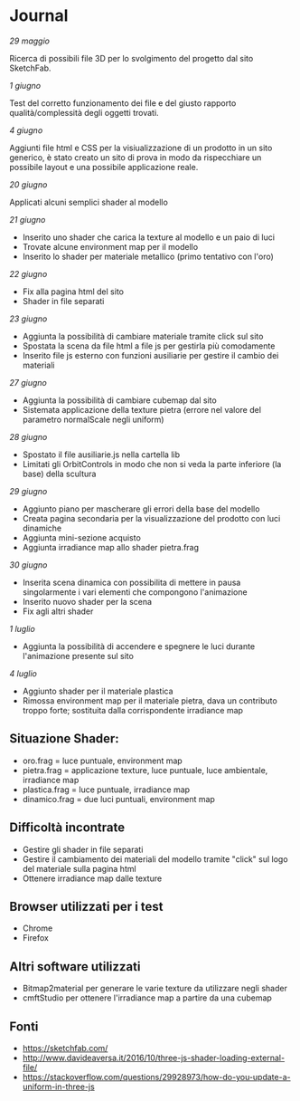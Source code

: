 # Journal

*29 maggio*

Ricerca di possibili file 3D per lo svolgimento del progetto dal sito SketchFab.

*1 giugno*

Test del corretto funzionamento dei file e del giusto rapporto qualità/complessità degli oggetti trovati.

*4 giugno*

Aggiunti file html e CSS per la visiualizzazione di un prodotto in un sito generico, è stato creato un sito di prova in modo da rispecchiare un possibile layout e una possibile applicazione reale.

*20 giugno*

Applicati alcuni semplici shader al modello

*21 giugno*

* Inserito uno shader che carica la texture al modello e un paio di luci
* Trovate alcune environment map per il modello
* Inserito lo shader per materiale metallico (primo tentativo con l'oro)

*22 giugno*

* Fix alla pagina html del sito
* Shader in file separati

*23 giugno*

* Aggiunta la possibilità di cambiare materiale tramite click sul sito
* Spostata la scena da file html a file js per gestirla più comodamente
* Inserito file js esterno con funzioni ausiliarie per gestire il cambio dei materiali

*27 giugno*

* Aggiunta la possibilità di cambiare cubemap dal sito
* Sistemata applicazione della texture pietra (errore nel valore del parametro normalScale negli uniform)

*28 giugno*

* Spostato il file ausiliarie.js nella cartella lib
* Limitati gli OrbitControls in modo che non si veda la parte inferiore (la base) della scultura

*29 giugno*

* Aggiunto piano per mascherare gli errori della base del modello
* Creata pagina secondaria per la visualizzazione del prodotto con luci dinamiche
* Aggiunta mini-sezione acquisto
* Aggiunta irradiance map allo shader pietra.frag

*30 giugno*

* Inserita scena dinamica con possibilita di mettere in pausa singolarmente i vari elementi che compongono l'animazione
* Inserito nuovo shader per la scena
* Fix agli altri shader

*1 luglio*

* Aggiunta la possibilità di accendere e spegnere le luci durante l'animazione presente sul sito 

*4 luglio*

* Aggiunto shader per il materiale plastica
* Rimossa environment map per il materiale pietra, dava un contributo troppo forte; sostituita dalla corrispondente irradiance map

## Situazione Shader:

* oro.frag = luce puntuale, environment map
* pietra.frag = applicazione texture, luce puntuale, luce ambientale, irradiance map
* plastica.frag = luce puntuale, irradiance map
* dinamico.frag = due luci puntuali, environment map

## Difficoltà incontrate

* Gestire gli shader in file separati
* Gestire il cambiamento dei materiali del modello tramite "click" sul logo del materiale sulla pagina html
* Ottenere irradiance map dalle texture

## Browser utilizzati per i test

* Chrome
* Firefox

## Altri software utilizzati

* Bitmap2material per generare le varie texture da utilizzare negli shader
* cmftStudio per ottenere l'irradiance map a partire da una cubemap

## Fonti

* https://sketchfab.com/
* http://www.davideaversa.it/2016/10/three-js-shader-loading-external-file/
* https://stackoverflow.com/questions/29928973/how-do-you-update-a-uniform-in-three-js
